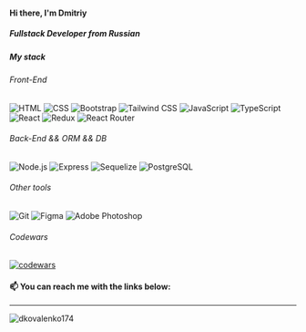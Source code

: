 #### Hi there, I'm Dmitriy

##### Fullstack Developer from Russian

##### My stack

###### Front-End
![HTML](https://img.shields.io/badge/HTML5-E34F26.svg?style=flat&amp;logo=HTML5&amp;logoColor=white)
![CSS](https://img.shields.io/badge/CSS3-1572B6.svg?style=flat&amp;logo=CSS3&amp;logoColor=white)
![Bootstrap](https://img.shields.io/badge/Bootstrap-7952B3.svg?style=flat&amp;logo=Bootstrap&amp;logoColor=white)
![Tailwind CSS](https://img.shields.io/badge/Tailwind%20CSS-06B6D4.svg?style=flat&amp;logo=Tailwind-CSS&amp;logoColor=white)
![JavaScript](https://img.shields.io/badge/JavaScript-F7DF1E.svg?style=flat&amp;logo=JavaScript&amp;logoColor=black)
![TypeScript](https://img.shields.io/badge/TypeScript-3178C6.svg?style=flat&amp;logo=TypeScript&amp;logoColor=white)
![React](https://img.shields.io/badge/React-61DAFB.svg?style=flat&amp;logo=React&amp;logoColor=black)
![Redux](https://img.shields.io/badge/Redux-764ABC.svg?style=flat&amp;logo=Redux&amp;logoColor=white)
![React Router](https://img.shields.io/badge/React%20Router-CA4245.svg?style=flat&amp;logo=React-Router&amp;logoColor=white)


###### Back-End && ORM && DB

![Node.js](https://img.shields.io/badge/Node.js-339933.svg?style=flat&amp;logo=Node.js&amp;logoColor=white)
![Express](https://img.shields.io/badge/Express-339933.svg?style=flat&amp;logo=Express&amp;logoColor=000000)
![Sequelize](https://img.shields.io/badge/Sequelize-222222.svg?style=flat&amp;logo=Sequelize&amp;logoColor=61DAFB)
![PostgreSQL](https://img.shields.io/badge/PostgresSQL-DCDCDC.svg?style=flat&amp;logo=PostgreSQL&amp;logoColor=4169E1)

###### Other tools
![Git](https://img.shields.io/badge/Git-F05032.svg?style=flat&amp;logo=Git&amp;logoColor=white)
![Figma](https://img.shields.io/badge/Figma-000000.svg?style=flat&amp;logo=Figma&amp;logoColor=F24E1E)
![Adobe Photoshop](https://img.shields.io/badge/Adobe%20Photoshop-000000.svg?style=flat&amp;logo=Adobe%20Photoshop&amp;logoColor=31A8FF)

###### Codewars
<a href="https://www.codewars.com/" target="blank"><img alt="codewars" src="https://www.codewars.com/users/d.kovalenko174/badges/small?theme=ligh"></a>

<h4>📫 You can reach me with the links below:</h4>
<div id="badges">

</div>

---  
<img src="https://komarev.com/ghpvc/?username=dkovalenko174&label=Profile%20views&color=0e75b6&style=flat" alt="dkovalenko174" />
